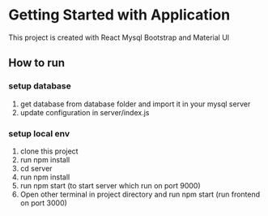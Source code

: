 # Getting Started with Application

This project is created with React Mysql Bootstrap and Material UI

## How to run

### setup database

1. get database from database folder and import it in your mysql server
2. update configuration in server/index.js

### setup local env

1. clone this project
2. run npm install
3. cd server
4. run npm install
5. run npm start (to start server which run on port 9000)
6. Open other terminal in project directory and run npm start (run frontend on port 3000)